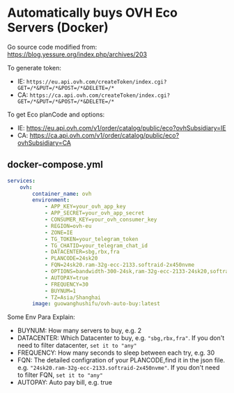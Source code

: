 # Automatically buys OVH Eco Servers (Docker)
Go source code modified from: https://blog.yessure.org/index.php/archives/203

To generate token:
- IE: `https://eu.api.ovh.com/createToken/index.cgi?GET=/*&PUT=/*&POST=/*&DELETE=/*`
- CA: `https://ca.api.ovh.com/createToken/index.cgi?GET=/*&PUT=/*&POST=/*&DELETE=/*`

To get Eco planCode and options:
- IE: https://eu.api.ovh.com/v1/order/catalog/public/eco?ovhSubsidiary=IE
- CA: https://ca.api.ovh.com/v1/order/catalog/public/eco?ovhSubsidiary=CA

## docker-compose.yml
```yaml
services:
    ovh:
        container_name: ovh
        environment:
            - APP_KEY=your_ovh_app_key
            - APP_SECRET=your_ovh_app_secret
            - CONSUMER_KEY=your_ovh_consumer_key
            - REGION=ovh-eu
            - ZONE=IE
            - TG_TOKEN=your_telegram_token
            - TG_CHATID=your_telegram_chat_id
            - DATACENTER=sbg,rbx,fra
            - PLANCODE=24sk20
            - FQN=24sk20.ram-32g-ecc-2133.softraid-2x450nvme
            - OPTIONS=bandwidth-300-24sk,ram-32g-ecc-2133-24sk20,softraid-2x450nvme-24sk20
            - AUTOPAY=true
            - FREQUENCY=30
            - BUYNUM=1
            - TZ=Asia/Shanghai
        image: guowanghushifu/ovh-auto-buy:latest
```
Some Env Para Explain:
- BUYNUM: How many servers to buy, e.g. 2
- DATACENTER: Which Datacenter to buy, e.g. `"sbg,rbx,fra"`. If you don't need to filter datacenter, `set it to "any"`
- FREQUENCY: How many seconds to sleep between each try, e.g. 30
- FQN: The detailed configration of your PLANCODE,find it in the json file. e.g. `"24sk20.ram-32g-ecc-2133.softraid-2x450nvme"`. If you don't need to filter FQN, `set it to "any"`
- AUTOPAY: Auto pay bill, e.g. true

